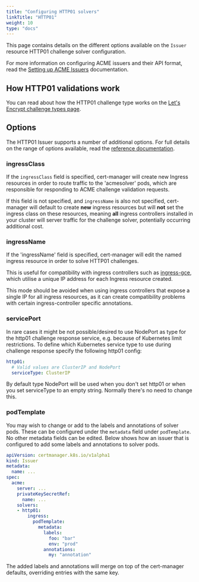 ```yaml
---
title: "Configuring HTTP01 solvers"
linkTitle: "HTTP01"
weight: 10
type: "docs"
---
```


This page contains details on the different options available on the `Issuer`
resource HTTP01 challenge solver configuration.

For more information on configuring ACME issuers and their API format,
read the [Setting up ACME Issuers](../) documentation.

How HTTP01 validations work
---------------------------

You can read about how the HTTP01 challenge type works on the [Let's
Encrypt challenge types
page](https://letsencrypt.org/docs/challenge-types/#http-01-challenge).

Options
-------

The HTTP01 Issuer supports a number of additional options. For full details on
the range of options available, read the [reference
documentation](https://docs.cert-manager.io/en/latest/reference/api-docs/index.html#acmeissuerhttp01config-v1alpha1).

### ingressClass

If the `ingressClass` field is specified, cert-manager will create new
Ingress resources in order to route traffic to the 'acmesolver' pods,
which are responsible for responding to ACME challenge validation
requests.

If this field is not specified, and `ingressName` is also not specified,
cert-manager will default to create **new** ingress resources but will
**not** set the ingress class on these resources, meaning **all**
ingress controllers installed in your cluster will server traffic for
the challenge solver, potentially occurring additional cost.

### ingressName

If the 'ingressName' field is specified, cert-manager will edit the
named ingress resource in order to solve HTTP01 challenges.

This is useful for compatibility with ingress controllers such as
[ingress-gce](), which utilise a unique IP address for each Ingress
resource created.

This mode should be avoided when using ingress controllers that expose a
single IP for all ingress resources, as it can create compatibility
problems with certain ingress-controller specific annotations.

### servicePort

In rare cases it might be not possible/desired to use NodePort as type
for the http01 challenge response service, e.g. because of Kubernetes
limit restrictions. To define which Kubernetes service type to use
during challenge response specify the following http01 config:

```yaml
http01:
  # Valid values are ClusterIP and NodePort
  serviceType: ClusterIP
```

By default type NodePort will be used when you don't set http01 or when
you set serviceType to an empty string. Normally there's no need to
change this.

### podTemplate

You may wish to change or add to the labels and annotations of solver pods.
These can be configured under the `metadata` field under `podTemplate`.
No other metadata fields can be edited. Below shows how an issuer that is
configured to add some labels and annotations to solver pods.

```yaml
apiVersion: certmanager.k8s.io/v1alpha1
kind: Issuer
metadata:
  name: ...
spec:
  acme:
    server: ...
    privateKeySecretRef:
      name: ...
    solvers:
    - http01:
        ingress:
          podTemplate:
            metadata:
              labels:
                foo: "bar"
                env: "prod"
              annotations:
                my: "annotation"
```

The added labels and annotations will merge on top of the cert-manager
defaults, overriding entries with the same key.
